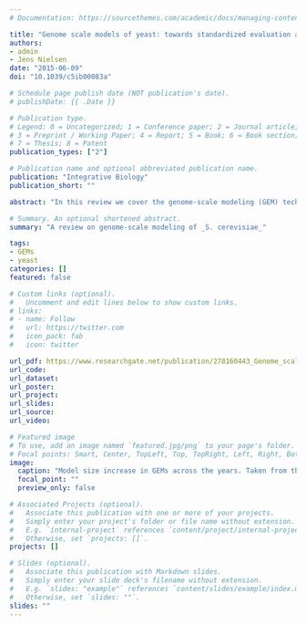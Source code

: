 ```yaml
---
# Documentation: https://sourcethemes.com/academic/docs/managing-content/

title: "Genome scale models of yeast: towards standardized evaluation and consistent omic integration"
authors:
- admin
- Jens Nielsen
date: "2015-06-09"
doi: "10.1039/c5ib00083a"

# Schedule page publish date (NOT publication's date).
# publishDate: {{ .Date }}

# Publication type.
# Legend: 0 = Uncategorized; 1 = Conference paper; 2 = Journal article;
# 3 = Preprint / Working Paper; 4 = Report; 5 = Book; 6 = Book section;
# 7 = Thesis; 8 = Patent
publication_types: ["2"]

# Publication name and optional abbreviated publication name.
publication: "Integrative Biology"
publication_short: ""

abstract: "In this review we cover the genome-scale modeling (GEM) technique and how it has been applied in _Saccharomyces cerevisiae_. We focus on different ways of evaluating model quality, and different ways of integrating omics data in them. Writing it was a great way for me to study the field and find areas that had not been very explored (e.g. integration of proteomics data)."

# Summary. An optional shortened abstract.
summary: "A review on genome-scale modeling of _S. cerevisiae_"

tags:
- GEMs
- yeast
categories: []
featured: false

# Custom links (optional).
#   Uncomment and edit lines below to show custom links.
# links:
# - name: Follow
#   url: https://twitter.com
#   icon_pack: fab
#   icon: twitter

url_pdf: https://www.researchgate.net/publication/278160443_Genome_scale_models_of_yeast_Towards_standardized_evaluation_and_consistent_omic_integration
url_code:
url_dataset:
url_poster:
url_project:
url_slides:
url_source:
url_video:

# Featured image
# To use, add an image named `featured.jpg/png` to your page's folder.
# Focal points: Smart, Center, TopLeft, Top, TopRight, Left, Right, BottomLeft, Bottom, BottomRight.
image:
  caption: "Model size increase in GEMs across the years. Taken from the original publication: https://www.doi.org/10.1039/c5ib00083a"
  focal_point: ""
  preview_only: false

# Associated Projects (optional).
#   Associate this publication with one or more of your projects.
#   Simply enter your project's folder or file name without extension.
#   E.g. `internal-project` references `content/project/internal-project/index.md`.
#   Otherwise, set `projects: []`.
projects: []

# Slides (optional).
#   Associate this publication with Markdown slides.
#   Simply enter your slide deck's filename without extension.
#   E.g. `slides: "example"` references `content/slides/example/index.md`.
#   Otherwise, set `slides: ""`.
slides: ""
---
```

